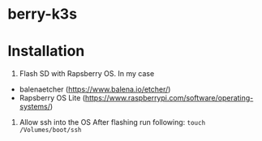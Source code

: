 # berry-k3s
# Installation

1. Flash SD with Rapsberry OS. 
  In my case 
- balenaetcher (https://www.balena.io/etcher/)
- Rapsberry OS Lite (https://www.raspberrypi.com/software/operating-systems/)


1. Allow ssh into the OS
  After flashing run following:
`touch /Volumes/boot/ssh`


